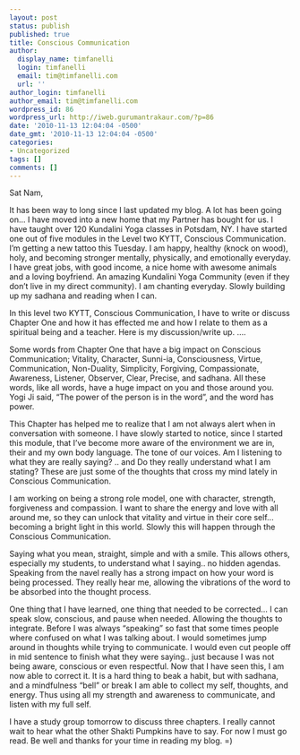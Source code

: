 ```yaml
---
layout: post
status: publish
published: true
title: Conscious Communication
author:
  display_name: timfanelli
  login: timfanelli
  email: tim@timfanelli.com
  url: ''
author_login: timfanelli
author_email: tim@timfanelli.com
wordpress_id: 86
wordpress_url: http://iweb.gurumantrakaur.com/?p=86
date: '2010-11-13 12:04:04 -0500'
date_gmt: '2010-11-13 12:04:04 -0500'
categories:
- Uncategorized
tags: []
comments: []
---
```

Sat Nam,

It has been way to long since I last updated my blog. A lot has been going on... I have moved into a new home that my Partner has bought for us. I have taught over 120 Kundalini Yoga classes in Potsdam, NY. I have started one out of five modules in the Level two KYTT, Conscious Communication. I&rsquo;m getting a new tattoo this Tuesday. I am happy, healthy (knock on wood), holy, and becoming stronger mentally, physically, and emotionally everyday. I have great jobs, with good income, a nice home with awesome animals and a loving boyfriend. An amazing Kundalini Yoga Community (even if they don&rsquo;t live in my direct community). I am chanting everyday. Slowly building up my sadhana and reading when I can.

In this level two KYTT, Conscious Communication, I have to write or discuss Chapter One and how it has effected me and how I relate to them as a spiritual being and a teacher. Here is my discussion/write up. ....

Some words from Chapter One that have a big impact on Conscious Communication; Vitality, Character, Sunni-ia, Consciousness, Virtue, Communication, Non-Duality, Simplicity, Forgiving, Compassionate, Awareness, Listener, Observer, Clear, Precise, and sadhana. All these words, like all words, have a huge impact on you and those around you. Yogi Ji said, &ldquo;The power of the person is in the word&rdquo;, and the word has power.

This Chapter has helped me to realize that I am not always alert when in conversation with someone. I have slowly started to notice, since I started this module, that I&rsquo;ve become more aware of the environment we are in, their and my own body language. The tone of our voices. Am I listening to what they are really saying? .. and Do they really understand what I am stating? These are just some of the thoughts that cross my mind lately in Conscious Communication.

I am working on being a strong role model, one with character, strength, forgiveness and compassion. I want to share the energy and love with all around me, so they can unlock that vitality and virtue in their core self... becoming a bright light in this world. Slowly this will happen through the Conscious Communication.

Saying what you mean, straight, simple and with a smile. This allows others, especially my students, to understand what I saying.. no hidden agendas. Speaking from the navel really has a strong impact on how your word is being processed. They really hear me, allowing the vibrations of the word to be absorbed into the thought process.

One thing that I have learned, one thing that needed to be corrected... I can speak slow, conscious, and pause when needed. Allowing the thoughts to integrate. Before I was always &ldquo;speaking&rdquo; so fast that some times people where confused on what I was talking about. I would sometimes jump around in thoughts while trying to communicate. I would even cut people off in mid sentence to finish what they were saying.. just because I was not being aware, conscious or even respectful. Now that I have seen this, I am now able to correct it. It is a hard thing to beak a habit, but with sadhana, and a mindfulness &ldquo;bell&rdquo; or break I am able to collect my self, thoughts, and energy. Thus using all my strength and awareness to communicate, and listen with my full self.

I have a study group tomorrow to discuss three chapters. I really cannot wait to hear what the other Shakti Pumpkins have to say. For now I must go read. Be well and thanks for your time in reading my blog. =)
